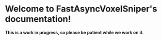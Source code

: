 # Welcome to FastAsyncVoxelSniper's documentation!

**This is a work in progress, so please be patient while we work on it.**

